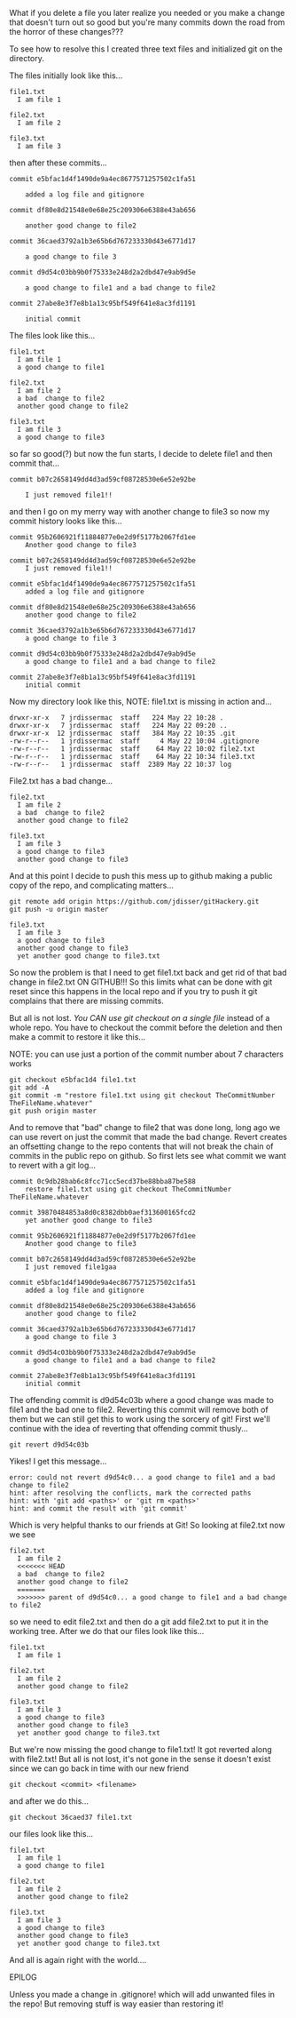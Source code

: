 What if you delete a file you later realize you needed or you make a change
that doesn't turn out so good but you're many commits down the road from
the horror of these changes???

To see how to resolve this I created three text files and initialized git
on the directory.

The files initially look like this...

    file1.txt
      I am file 1

    file2.txt
      I am file 2

    file3.txt
      I am file 3


then after these commits...

    commit e5bfac1d4f1490de9a4ec8677571257502c1fa51

        added a log file and gitignore

    commit df80e8d21548e0e68e25c209306e6388e43ab656

        another good change to file2

    commit 36caed3792a1b3e65b6d767233330d43e6771d17

        a good change to file 3

    commit d9d54c03bb9b0f75333e248d2a2dbd47e9ab9d5e

        a good change to file1 and a bad change to file2

    commit 27abe8e3f7e8b1a13c95bf549f641e8ac3fd1191

        initial commit



The files look like this...

    file1.txt
      I am file 1
      a good change to file1

    file2.txt
      I am file 2
      a bad  change to file2
      another good change to file2

    file3.txt
      I am file 3
      a good change to file3

so far so good(?) but now the fun starts, I decide to delete file1 and then commit that...

    commit b07c2658149dd4d3ad59cf08728530e6e52e92be

        I just removed file1!!

and then I go on my merry way with another change to file3 so now my commit
history looks like this...

    commit 95b2606921f11884877e0e2d9f5177b2067fd1ee
        Another good change to file3

    commit b07c2658149dd4d3ad59cf08728530e6e52e92be
        I just removed file1!!

    commit e5bfac1d4f1490de9a4ec8677571257502c1fa51
        added a log file and gitignore

    commit df80e8d21548e0e68e25c209306e6388e43ab656
        another good change to file2

    commit 36caed3792a1b3e65b6d767233330d43e6771d17
        a good change to file 3

    commit d9d54c03bb9b0f75333e248d2a2dbd47e9ab9d5e
        a good change to file1 and a bad change to file2

    commit 27abe8e3f7e8b1a13c95bf549f641e8ac3fd1191
        initial commit

Now my directory look like this, NOTE: file1.txt is missing in action and...

    drwxr-xr-x   7 jrdissermac  staff   224 May 22 10:28 .
    drwxr-xr-x   7 jrdissermac  staff   224 May 22 09:20 ..
    drwxr-xr-x  12 jrdissermac  staff   384 May 22 10:35 .git
    -rw-r--r--   1 jrdissermac  staff     4 May 22 10:04 .gitignore
    -rw-r--r--   1 jrdissermac  staff    64 May 22 10:02 file2.txt
    -rw-r--r--   1 jrdissermac  staff    64 May 22 10:34 file3.txt
    -rw-r--r--   1 jrdissermac  staff  2389 May 22 10:37 log


File2.txt has a bad change...

    file2.txt
      I am file 2
      a bad  change to file2
      another good change to file2

    file3.txt
      I am file 3
      a good change to file3
      another good change to file3

And at this point I decide to push this mess up to github making a public copy
of the repo, and complicating matters...

    git remote add origin https://github.com/jdisser/gitHackery.git
    git push -u origin master

    file3.txt
      I am file 3
      a good change to file3
      another good change to file3
      yet another good change to file3.txt

So now the problem is that I need to get file1.txt back and get rid of that
bad change in file2.txt ON GITHUB!!! So this limits what can be done with
git reset since this happens in the local repo and if you try to push it git
complains that there are missing commits.

But all is not lost. *You CAN use git checkout on a single file*
instead of a whole repo. You have to checkout the commit before the deletion
and then make a commit to restore it like this...

  NOTE: you can use just a portion of the commit number about 7 characters works


    git checkout e5bfac1d4 file1.txt
    git add -A
    git commit -m "restore file1.txt using git checkout TheCommitNumber TheFileName.whatever"
    git push origin master

And to remove that "bad" change to file2 that was done long, long ago we can use
revert on just the commit that made the bad change. Revert creates an offsetting
change to the repo contents that will not break the chain of commits in the
public repo on github. So first lets see what commit we want to revert with
a git log...

    commit 0c9db28bab6c8fcc71cc5ecd37be88bba87be588
        restore file1.txt using git checkout TheCommitNumber TheFileName.whatever

    commit 39870484853a8d0c8382dbb0aef313600165fcd2
        yet another good change to file3

    commit 95b2606921f11884877e0e2d9f5177b2067fd1ee
        Another good change to file3

    commit b07c2658149dd4d3ad59cf08728530e6e52e92be
        I just removed file1gaa

    commit e5bfac1d4f1490de9a4ec8677571257502c1fa51
        added a log file and gitignore

    commit df80e8d21548e0e68e25c209306e6388e43ab656
        another good change to file2

    commit 36caed3792a1b3e65b6d767233330d43e6771d17
        a good change to file 3

    commit d9d54c03bb9b0f75333e248d2a2dbd47e9ab9d5e
        a good change to file1 and a bad change to file2

    commit 27abe8e3f7e8b1a13c95bf549f641e8ac3fd1191
        initial commit

The offending commit is d9d54c03b where a good change was made to file1 and the
bad one to file2. Reverting this commit will remove both of them but we can still
get this to work using the sorcery of git! First we'll continue with the idea
of reverting that offending commit thusly...

    git revert d9d54c03b

Yikes! I get this message...

    error: could not revert d9d54c0... a good change to file1 and a bad change to file2
    hint: after resolving the conflicts, mark the corrected paths
    hint: with 'git add <paths>' or 'git rm <paths>'
    hint: and commit the result with 'git commit'

Which is very helpful thanks to our friends at Git! So looking at file2.txt now we see

    file2.txt
      I am file 2
      <<<<<<< HEAD
      a bad  change to file2
      another good change to file2
      =======
      >>>>>>> parent of d9d54c0... a good change to file1 and a bad change to file2

so we need to edit file2.txt and then do a git add file2.txt to put it in
the working tree. After we do that our files look like this...

    file1.txt
      I am file 1

    file2.txt
      I am file 2
      another good change to file2

    file3.txt
      I am file 3
      a good change to file3
      another good change to file3
      yet another good change to file3.txt

But we're now missing the good change to file1.txt! It got reverted along with
file2.txt! But all is not lost, it's not gone in the sense it doesn't exist since
we can go back in time with our new friend

    git checkout <commit> <filename>

and after we do this...

    git checkout 36caed37 file1.txt

our files look like this...

    file1.txt
      I am file 1
      a good change to file1

    file2.txt
      I am file 2
      another good change to file2

    file3.txt
      I am file 3
      a good change to file3
      another good change to file3
      yet another good change to file3.txt

And all is again right with the world....

EPILOG

Unless you made a change in .gitignore! which will add unwanted files in the
repo! But removing stuff is way easier than restoring it!
